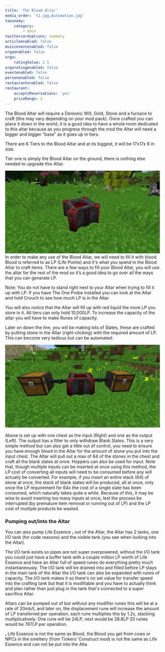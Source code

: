 ```yaml
---
title: 'The Blood Altar'
media_order: 't1.jpg,Automation.jpg'
taxonomy:
    category:
        - docs
twittercardoptions: summary
articleenabled: false
musiceventenabled: false
orgaenabled: false
orga:
    ratingValue: 2.5
orgaratingenabled: false
eventenabled: false
personenabled: false
restaurantenabled: false
restaurant:
    acceptsReservations: 'yes'
    priceRange: $
---
```


The Blood Altar will require a Demonic Will, Gold, Stone and a furnace to craft (this may vary depending on your mod pack). Once crafted you can place it down in the world, it is a good idea to have a whole room dedicated to this altar because as you progress through the mod the Altar will need a bigger and bigger “base” as it goes up in tiers. 

There are 6 Tiers to the Blood Altar and at its biggest, it will be 17x17x 8 in size.

Tier one is simply the Blood Altar on the ground, there is nothing else needed to upgrade this Altar.

![](t1.jpg)
In order to make any use of the Blood Altar, we will need to fill it with blood. Blood is referred to as LP (Life Points) and it's what you spend in the Blood Altar to craft items. There are a few ways to fill your Blood Altar, you will use the altar for the rest of the mod so it’s a good idea to go over all the ways that you can generate LP.

Note: You do not have to stand right next to your Altar when trying to fill it up with LP.
If you have The One Probe installed you can look at the Altar and hold Crouch to see how much LP is in the Altar.

You will also notice that the Altar will fill up with red liquid the more LP you store in it. All tiers can only hold 10,000LP. To increase the capacity of the altar you will have to make Runes of capacity.

Later on down the line, you will be making lots of Slates, these are crafted by putting stone in the Altar (right-clicking) with the required amount of LP. This can become very tedious but can be automated:

![](Automation.jpg)

Above is set up with one chest as the input (Right) and one as the output (Left). The output has a filter to only withdraw Blank Slates. This is a very simple method but can also get a little out of control, you need to ensure you have enough blood in the Altar for the amount of stone you put into the input chest. The Altar will pull out a max of 64 of the stones in the chest and craft all the blank slates at once. Hoppers can also be used for input. Note that, though multiple inputs can be inserted at once using this method, the LP cost of converting all inputs will need to be consumed before any will actually be converted. For example, if you insert an entire stack (64) of stone at once, the stack of blank slates will be produced, all at once, only once the LP requirement for 64x the cost of a single slate has been consumed, which naturally takes quite a while. Because of this, it may be wise to avoid inserting too many inputs at once, lest the process be interrupted (by premature item removal or running out of LP) and the LP cost of multiple products be wasted.  

### Pumping out/into the Altar

You can also pump Life Essence &#8321; out of the Altar, the Altar has 2 tanks, one I/O tank (for code reasons) and the visible tank (you see when looking into the Altar). 

The I/O tank exists so pipes are not super overpowered, without the I/O tank you could just have a buffer tank with a couple million LP worth of Life Essence and have an Altar full of speed runes do everything pretty much instantaneously. The I/O tank will be drained into and filled before LP stays in the main tank of the Altar the I/O tank can also be expanded with runes of capacity. The I/O tank makes it so there's no set value for transfer speed into the crafting tank but that it is modifiable and you have to actually think and plan rather than just plug in the tank that's connected to a super sacrifice Altar.

Altars can be pumped out of but without any modifier runes this will be at a rate of 20mb/t, and later on, the displacement rune will increase the amount of LP transferred per operation, each rune multiplies this by 1.2x, stacking multiplicatively. One rune will be 24LP, next would be 28.8LP 20 runes would be 767LP per operation.

&#8321; Life Essence is not the same as Blood, the Blood you get from cows or NPCs in the smeltery (from Tinkers’ Construct mod) is not the same as Life Essence and can not be put into the Alta


